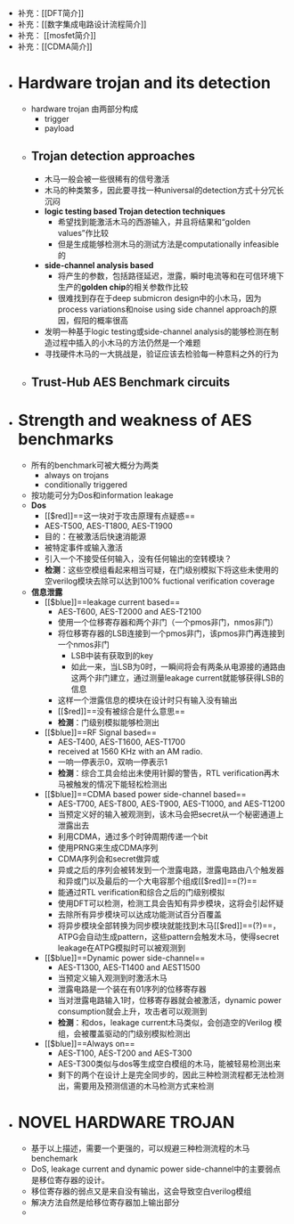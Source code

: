 - 补充：[[DFT简介]]
- 补充：[[数字集成电路设计流程简介]]
- 补充： [[mosfet简介]]
- 补充：[[CDMA简介]]
- # Hardware trojan and its detection
	- hardware trojan 由两部分构成
		- trigger
		- payload
	- ## Trojan detection approaches
		- 木马一般会被一些很稀有的信号激活
		- 木马的种类繁多，因此要寻找一种universal的detection方式十分冗长沉闷
		- **logic testing based Trojan detection techniques**
			- 希望找到能激活木马的西游输入，并且将结果和“golden values”作比较
			- 但是生成能够检测木马的测试方法是computationally infeasible的
		- **side-channel analysis based**
			- 将产生的参数，包括路径延迟，泄露，瞬时电流等和在可信环境下生产的**golden chip**的相关参数作比较
			- 很难找到存在于deep submicron design中的小木马，因为process variations和noise using side channel approach的原因，假阳的概率很高
		- 发明一种基于logic testing或side-channel analysis的能够检测在制造过程中插入的小木马的方法仍然是一个难题
		- 寻找硬件木马的一大挑战是，验证应该去检验每一种意料之外的行为
	- ## Trust-Hub AES Benchmark circuits
- # Strength and weakness of AES benchmarks
	- 所有的benchmark可被大概分为两类
		- always on trojans
		- conditionally triggered
	- 按功能可分为Dos和information leakage
	- **Dos**
		- [[$red]]==这一块对于攻击原理有点疑惑==
		- AES-T500, AES-T1800, AES-T1900
		- 目的：在被激活后快速消能源
		- 被特定事件或输入激活
		- 引入一个不接受任何输入，没有任何输出的空转模块？
		- **检测**：这些空模组看起来相当可疑，在门级别模拟下将这些未使用的空verilog模块去除可以达到100% fuctional verification coverage
	- **信息泄露**
		- [[$blue]]==leakage current based==
			- AES-T600, AES-T2000 and AES-T2100
			- 使用一个位移寄存器和两个非门（一个pmos非门，nmos非门）
			- 将位移寄存器的LSB连接到一个pmos非门，该pmos非门再连接到一个nmos非门
				- LSB中装有获取到的key
				- 如此一来，当LSB为0时，一瞬间将会有两条从电源接的通路由这两个非门建立，通过测量leakage current就能够获得LSB的信息
			- 这样一个泄露信息的模块在设计时只有输入没有输出
			- [[$red]]==没有被综合是什么意思==
			- **检测**：门级别模拟能够检测出
		- [[$blue]]==RF Signal based==
			- AES-T400, AES-T1600, AES-T1700
			- received at 1560 KHz with an AM radio.
			- 一响一停表示0，双响一停表示1
			- **检测**：综合工具会给出未使用针脚的警告，RTL verification再木马被触发的情况下能轻松检测出
		- [[$blue]]==CDMA based power side-channel based==
			- AES-T700, AES-T800, AES-T900, AES-T1000, and AES-T1200
			- 当预定义好的输入被观测到，该木马会把secret从一个秘密通道上泄露出去
			- 利用CDMA，通过多个时钟周期传递一个bit
			- 使用PRNG来生成CDMA序列
			- CDMA序列会和secret做异或
			- 异或之后的序列会被转发到一个泄露电路，泄露电路由八个触发器和异或门以及最后的一个大电容那个组成[[$red]]==(?)==
			- 能通过RTL verification和综合之后的门级别模拟
			- 使用DFT可以检测，检测工具会告知有异步模块，这将会引起怀疑
			- 去除所有异步模块可以达成功能测试百分百覆盖
			- 将异步模块全部转换为同步模块就能找到木马[[$red]]==(?)==，ATPG会自动生成pattern，这些pattern会触发木马，使得secret leakage在ATPG模拟时可以被观测到
		- [[$blue]]==Dynamic power side-channel==
			- AES-T1300, AES-T1400 and AEST1500
			- 当预定义输入观测到时激活木马
			- 泄露电路是一个装在有01序列的位移寄存器
			- 当对泄露电路输入1时，位移寄存器就会被激活，dynamic power consumption就会上升，攻击者可以观测到
			- **检测**：和dos，leakage current木马类似，会创造空的Verilog 模组，会被覆盖驱动的门级别模拟检测出
		- [[$blue]]==Always on==
			- AES-T100, AES-T200 and AES-T300
			- AES-T300类似与dos等生成空白模组的木马，能被轻易检测出来
			- 剩下的两个在设计上是完全同步的，因此三种检测流程都无法检测出，需要用及预测信道的木马检测方式来检测
- # NOVEL HARDWARE TROJAN
	- 基于以上描述，需要一个更强的，可以规避三种检测流程的木马benchemark
	- DoS, leakage current and dynamic power side-channel中的主要弱点是移位寄存器的设计。
	- 移位寄存器的弱点又是来自没有输出，这会导致空白verilog模组
	- 解决方法自然是给移位寄存器加上输出部分
	-